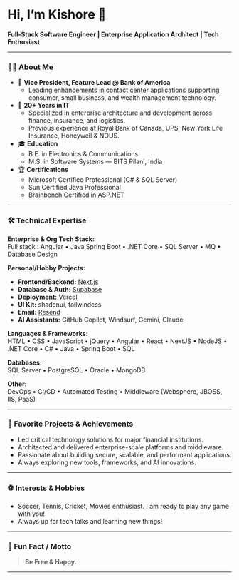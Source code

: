 # Hi, I’m Kishore 👋

**Full-Stack Software Engineer | Enterprise Application Architect | Tech Enthusiast**

---

### 👨‍💻 About Me

- 👔 **Vice President, Feature Lead @ Bank of America**
  - Leading enhancements in contact center applications supporting consumer, small business, and wealth management technology.
- 🏢 **20+ Years in IT**
  - Specialized in enterprise architecture and development across finance, insurance, and logistics.
  - Previous experience at Royal Bank of Canada, UPS, New York Life Insurance, Honeywell & NOUS.
- 🎓 **Education**
  - B.E. in Electronics & Communications
  - M.S. in Software Systems — BITS Pilani, India
- 🏆 **Certifications**
  - Microsoft Certified Professional (C# & SQL Server)
  - Sun Certified Java Professional
  - Brainbench Certified in ASP.NET

---

### 🛠️ Technical Expertise

**Enterprise & Org Tech Stack:**  
Full stack : Angular • Java Spring Boot • .NET Core • SQL Server • MQ • Database Design

**Personal/Hobby Projects:**

- **Frontend/Backend:** [Next.js](https://x.com/nextjs)
- **Database & Auth:** [Supabase](https://x.com/supabase)
- **Deployment:** [Vercel](https://x.com/vercel)
- **UI Kit:** shadcnui, tailwindcss
- **Email:** [Resend](https://x.com/resend)
- **AI Assistants:** GitHub Copilot, Windsurf, Gemini, Claude

**Languages & Frameworks:**  
HTML • CSS • JavaScript • jQuery • Angular • React • NextJS • NodeJS • .NET Core • C# • Java • Spring Boot • SQL

**Databases:**  
SQL Server • PostgreSQL • Oracle • MongoDB

**Other:**  
DevOps • CI/CD • Automated Testing • Middleware (Websphere, JBOSS, IIS, PaaS)

---

### 🚀 Favorite Projects & Achievements

- Led critical technology solutions for major financial institutions.
- Architected and delivered enterprise-scale platforms and middleware.
- Passionate about building secure, scalable, and performant applications.
- Always exploring new tools, frameworks, and AI innovations.

---

### ⚽ Interests & Hobbies

- Soccer, Tennis, Cricket, Movies enthusiast. I am ready to play any game with you!
- Always up for tech talks and learning new things!

---

### 🌟 Fun Fact / Motto

> **Be Free & Happy.**

---

<!--
**kishoregs/kishoregs** is a ✨ special ✨ repository because its README.md (this file) appears on your GitHub profile.
-->
